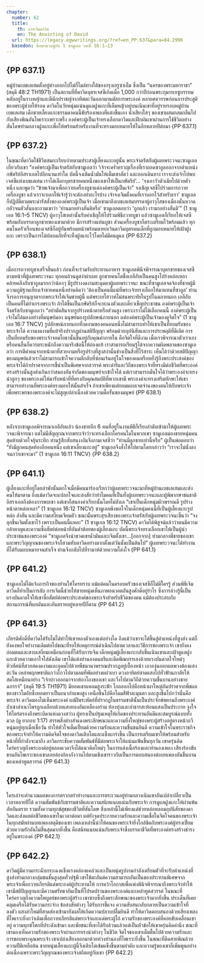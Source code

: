 ```yaml
---
chapter:
  number: 62
  title:
    th: การเจิมดาวิด
    en: The Anointing of David
  url: https://legacy.egwwritings.org/?ref=en_PP.637&para=84.2996
  basedon: ศึกษาควบคู่กับ 1 ซามูเอล บทที่ 16:1–13
---
```


## {PP 637.1}

หมู่บ้านเบธเลเฮมตั้งอยู่ห่างออกไปไม่กี่ไมล์ทางใต้ของกรุงเยรูซาเล็ม ซึ่งเป็น “นครของพระมหาราชา” (สดุดี 48:2 TH1971) เป็นสถานที่ที่ดาวิดบุตรเจสซีเกิดเมื่อ 1,000 กว่าปีก่อนพระกุมารเยซูบรรทมหลับอยู่ในรางหญ้าและมีนักปราชญ์จากทิศตะวันออกมานมัสการพระองค์ หลายศตวรรษก่อนการประสูติของพระผู้ช่วยให้รอด ดาวิดในวัยหนุ่มแน่นดูแลฝูงแกะที่เล็มหญ้าอยู่บนเนินเขาที่อยู่รายรอบหมู่บ้านเบธเลเฮม เด็กชายเลี้ยงแกะธรรมดาคนนี้ขับร้องเพลงที่แต่งขึ้นเอง น้ำเสียงใสๆ ของเขาผสมกลมกลืนไปกับเสียงพิณอันไพเราะเพราะพริ้ง องค์พระผู้เป็นเจ้าทรงเลือกดาวิดและฝึกฝนเขาผ่านการใช้ชีวิตอย่างสันโดษท่ามกลางฝูงแกะเพื่อให้พร้อมสำหรับงานที่จะทรงมอบหมายให้ในอีกหลายปีต่อมา {PP 637.1}

## {PP 637.2}

ในขณะที่ดาวิดใช้ชีวิตสมถะเรียบง่ายตามประสาผู้เลี้ยงแกะอยู่นั้น พระเจ้าตรัสกับผู้เผยพระวจนะซามูเอลเกี่ยวกับเขา “องค์พระผู้เป็นเจ้าตรัสกับซามูเอลว่า ‘เจ้าจะคร่ำครวญเรื่องที่เราถอดซาอูลออกจากตำแหน่งกษัตริย์อิสราเอลไปอีกนานเท่าใด บัดนี้จงเติมน้ำมันให้เต็มเขาสัตว์ และออกเดินทาง เราจะส่งเจ้าไปพบเจสซีแห่งเบธเลเฮม เราได้เลือกบุตรชายคนหนึ่งของเขาให้เป็นกษัตริย์’… ‘จงเอาวัวตัวเมียไปด้วยตัวหนึ่ง และพูดว่า “ข้าพเจ้ามาเพื่อถวายเครื่องบูชาแด่องค์พระผู้เป็นเจ้า” จงเชิญเจสซีไปร่วมการถวายเครื่องบูชา แล้วเราจะบอกให้เจ้ารู้ว่าจะต้องทำอะไรบ้าง เจ้าจงเจิมตั้งคนที่เราบอกไว้สำหรับเรา’ ซามูเอลก็ปฏิบัติตามพระดำรัสสั่งขององค์พระผู้เป็นเจ้า เมื่อเขามาถึงเบธเลเฮมบรรดาผู้อาวุโสของเมืองนั้นหวาดกลัวจนตัวสั่นและถามเขาว่า ‘ท่านมาอย่างสันติหรือ’ ซามูเอลตอบว่า ‘ถูกแล้ว เรามาอย่างสันติ’” (1 ซามูเอล 16:1–5 TNCV) ผู้อาวุโสเหล่านั้นรับคำเชิญให้ไปร่วมพิธีถวายบูชา แล้วซามูเอลก็เรียกให้เจสซีพร้อมกับบรรดาลูกชายของเขามาด้วย มีการสร้างแท่นบูชา ส่วนเครื่องบูชาก็ตระเตรียมไว้พร้อมแล้ว ทุกคนในครัวเรือนของเจสซีก็อยู่กันพร้อมหน้าพร้อมตายกเว้นดาวิดบุตรคนเล็กที่ถูกมอบหมายให้เฝ้าฝูงแกะ เพราะเป็นการไม่ปลอดภัยที่จะทิ้งฝูงแกะไว้โดยไม่มีคนดูแล {PP 637.2}

## {PP 638.1}

เมื่อการถวายบูชาเสร็จสิ้นแล้ว ก่อนที่จะร่วมรับประทานอาหาร ซามูเอลพินิจพิจารณาบุตรชายของเจสซีตามหน้าที่ผู้เผยพระวจนะ ทุกคนล้วนดูสง่าผ่าเผย ลูกชายคนโตชื่อเอลีอับเป็นคนสูงโปร่งหล่อเหลาคล้ายคลึงกับซาอูลมากกว่าน้องๆ มีรูปร่างงดงามสะดุดตาผู้เผยพระวจนะ ขณะที่ซามูเอลจดจ้องที่ชายผู้มีความภูมิฐานเยี่ยงเจ้าชายคนหนึ่งท่านคิดว่า ‘ต้องเป็นคนนี้แน่ที่พระเจ้าทรงเลือกให้มาแทนที่ซาอูล’ ท่านจึงรอการอนุญาตจากพระเจ้าให้เจิมชายผู้นี้ แต่พระเยโฮวาห์ไม่สนพระทัยในรูปโฉมภายนอก เอลีอับเป็นคนที่ไม่ยำเกรงพระเจ้า ถ้าได้ขึ้นเป็นกษัตริย์ก็จะทะนงตัวและเคี่ยวเข็ญประชาชน องค์พระผู้เป็นเจ้าจึงตรัสกับซามูเอลว่า “อย่าตัดสินจากรูปร่างหน้าตาหรือส่วนสูง เพราะเราไม่ได้เลือกคนนี้ องค์พระผู้เป็นเจ้าไม่ได้มองอย่างที่มนุษย์มอง มนุษย์มองรูปลักษณ์ภายนอก แต่องค์พระผู้เป็นเจ้ามองดูจิตใจ” (1 ซามูเอล 16:7 TNCV) รูปลักษณ์ภายนอกที่งดงามของคนคนหนึ่งไม่สามารถทำให้เขาเป็นที่ยอมรับของพระเจ้าได้ ความงดงามที่แท้จริงปรากฏผ่านสติปัญญา พร้อมด้วยอุปนิสัยและการประพฤติที่ดีเลิศ การเป็นที่ยอมรับของพระเจ้าจอมโยธานั้นขึ้นอยู่กับคุณค่าภายใน คือจิตใจที่ดีงาม เมื่อเราพิจารณาตัวเราเองหรือคนอื่นก็ควรตระหนักถึงความจริงข้อนี้ให้ถ่องแท้ เราสามารถเรียนรู้ได้จากความผิดพลาดของซามูเอลว่า การตีค่าคนจากหน้าตาที่สวยงามหรือรูปร่างที่สูงสง่านั้นช่างเป็นสิ่งที่ไร้สาระ เห็นได้ว่าด้วยสติปัญญาของมนุษย์แล้วเราไม่สามารถเข้าใจความลึกลับที่ซ่อนเร้นอยู่ในใจของคนหรือหยั่งรู้ถึงพระประสงค์ของพระเจ้าได้ถ้าปราศจากการชี้นำเป็นพิเศษจากสวรรค์ พระดำริและวิถีของพระเจ้าที่ทรงมีต่อชีวิตที่พระองค์ทรงสร้างนั้นสูงส่งเกินกว่าสมองอันจำกัดของมนุษย์จะเข้าใจได้ แต่เราสามารถมั่นใจได้ว่าพระองค์จะทรงนำลูกๆ ของพระองค์ให้มารับหน้าที่ที่ตรงกับคุณสมบัติที่พวกเขามี พระองค์จะทรงเสริมทักษะให้เขาสามารถทำงานที่พระองค์ทรงมอบให้นั้นสำเร็จ ถ้าเขาเพียงแต่ยอมมอบเจตจำนงของตนให้กับพระเจ้าเพื่อพระพรของพระองค์จะไม่สูญเปล่าเนื่องด้วยความดื้อรั้นของมนุษย์ {PP 638.1}

## {PP 638.2}

หลังจากซามูเอลพิจารณาเอลีอับแล้ว น้องชายอีก 6 คนที่อยู่ในงานพิธีก็เรียงลำดับเข้ามาให้ผู้เผยพระวจนะพิจารณา แต่ไม่มีสัญญาณจากพระเจ้าว่าจะทรงเลือกใครคนใดในพวกเขา ซามูเอลมองชายหนุ่มคนสุดท้ายด้วยใจลุ้นระทึก ท่านรู้สึกสับสนงงงันจึงถามเจสซีว่า “ท่านมีลูกชายเท่านี้หรือ” ผู้เป็นพ่อตอบว่า “ยังมีลูกคนสุดท้องอีกคนหนึ่ง แต่เขาเลี้ยงแกะอยู่” ซามูเอลจึงสั่งให้ไปตามโดยกล่าวว่า “เราจะไม่นั่งลงจนกว่าเขาจะมา” (1 ซามูเอล 16:11 TNCV) {PP 638.2}

## {PP 641.1}

ผู้เลี้ยงแกะที่อยู่โดยลำพังนั้นตกใจเมื่อมีคนมาร้องเรียกว่าผู้เผยพระวจนะมาที่หมู่บ้านเบธเลเฮมและส่งคนให้มาตาม ถึงแม้ดาวิดจะแปลกใจและสงสัยว่าทำไมคนที่เป็นทั้งผู้เผยพระวจนะและผู้พิพากษาชนชาติอิสราเอลถึงต้องการพบเขา แต่เขาก็สนองคำเรียกนั้นโดยไม่ลังเล “เขาเป็นเด็กหนุ่มผิวพรรณดี รูปร่างหน้าตาหล่อเหลา” (1 ซามูเอล 16:12 TNCV) ซามูเอลพึงพอใจในเด็กหนุ่มคนนี้ที่เป็นผู้เลี้ยงแกะรูปหล่อ ล่ำสัน และมีความเสงี่ยมเจียมตัว ขณะนั้นพระสุรเสียงของพระเจ้าตรัสกับผู้เผยพระวจนะขึ้นว่า “จงลุกขึ้นเจิมตั้งเขาไว้ เพราะเป็นคนนี้แหละ” (1 ซามูเอล 16:12 TNCV) ดาวิดได้พิสูจน์แล้วว่าตนมีความกล้าหาญและความซื่อสัตย์ต่อหน้าที่อันต่ำต้อยของผู้เลี้ยงแกะ บัดนี้พระเจ้าทรงเลือกเขาให้เป็นผู้นำประชาชนของพระองค์ “ซามูเอลจึงนำขวดเขาน้ำมันและเจิมตั้งเขา…[ออกจาก] ท่ามกลางพี่ชายของเขา และพระวิญญาณของพระเจ้าก็สวมทับดาวิดอย่างมากตั้งแต่วันนั้นเป็นต้นไป”<!--1 ซามูเอล 16:13 TH1971--> ผู้เผยพระวจนะได้ทำงานที่ได้รับมอบหมายจนสำเร็จ ท่านจึงกลับไปที่รามาห์ด้วยความโล่งใจ {PP 641.1}

## {PP 641.2}

ซามูเอลไม่ได้แจ้งภารกิจของท่านให้ใครทราบ แม้แต่คนในครอบครัวของเจสซีก็ไม่มีใครรู้ ส่วนพิธีเจิมดาวิดก็ทำเป็นการลับ การเจิมนี้ช่วยให้ชายหนุ่มเห็นภาพอนาคตอันสูงศักดิ์อยู่รำไร ซึ่งการล่วงรู้นี้เป็นแรงบันดาลใจให้เขาซื่อสัตย์ต่อพระประสงค์ของพระเจ้าสำหรับชีวิตของตน แม้ต้องประสบกับสถานการณ์ที่ผกผันและอันตรายอยู่หลายปีก็ตาม {PP 641.2}

## {PP 641.3}

เกียรติศักดิ์ที่ดาวิดได้รับไม่ได้ทำให้เขาหลงตัวเองแต่อย่างใด ถึงแม้ว่าเขาจะได้ขึ้นสู่ตำแหน่งที่สูงส่ง แต่ก็ยังคงพอใจทำงานเดิมต่อไปขณะที่รอให้เหตุการณ์ดำเนินไปตามเวลาและวิธีการของพระเจ้า เขายังคงถ่อมตนและสงบเสงี่ยมเหมือนก่อนที่ได้รับการเจิม เด็กหนุ่มผู้เลี้ยงแกะกลับขึ้นเนินเขาและเฝ้าดูแลฝูงแกะด้วยความเอาใจใส่ดังเดิม เขาได้แต่งทำนองดนตรีและดีดพิณบรรเลงด้วยแรงบันดาลใจใหม่ๆ ทิวทัศน์ที่สวยสดงดงามและอุดมไปด้วยพืชนานาพรรณปรากฏอยู่เบื้องหน้า เถาองุ่นออกผลพวงต้องแสงตะวัน เหล่าพฤกษชาติแกว่งไกวไปตามลมที่พัดอย่างแผ่วเบา ดวงอาทิตย์สาดแสงไปทั่วฟ้านภาลัยให้สดใสเหมือนอย่าง “เจ้าบ่าวออกมาจากห้องโถงของเขา และวิ่งไปตามวิถีด้วยความชื่นบานอย่างชายฉกรรจ์” (สดุดี 19:5 TH1971) มียอดเขาแหลมสูงระฟ้า ไกลออกไปคือหน้าผาใหญ่อันปราศจากพืชผลของชาวโมอับซึ่งทอดยาวเป็นแนวกำแพงสูง เหนือขึ้นไปคือโดมสีฟ้าละมุนตา และสูงขึ้นไปกว่านั้นคือพระเจ้า ดาวิดมองไม่เห็นพระองค์ แต่ฝีพระหัตถ์ที่ปรากฏในธรรมชาตินั้นเป็นประจักษ์พยานถึงพระองค์ ป่าเขาลำเนาไพรถูกเคลือบด้วยแสงทองอันเหลืองอร่าม ท้องทุ่งและลำธารสะท้อนแสงเป็นประกาย จูงใจให้ไตร่ตรองถึงพระบิดาแห่งดวงสว่าง ผู้ทรงเป็นปฐมเหตุให้เกิดของประทานอันดีและสมบูรณ์แบบทั้งมวล (ดู ยากอบ 1:17) สรรพสิ่งต่างสำแดงพระลักษณะและความยิ่งใหญ่ของพระผู้สร้างอยู่ตรงหน้ากวีหนุ่มอยู่ทุกเมื่อเชื่อวัน ทำให้หัวใจเต็มเปี่ยมด้วยความรักและความชื่นชนยินดี ความเข้าใจในพระราชกิจของพระเจ้าทำให้ความคิดจิตใจของดาวิดเติบโตและแข็งแกร่งขึ้น เป็นการเตรียมเขาให้พร้อมสำหรับหน้าที่ที่กำลังจะมาถึง ดาวิดกระชับความสัมพันธ์ที่มีต่อพระเจ้าให้แน่นแฟ้นขึ้นทุกวัน เขาครุ่นคิดใคร่ครวญถึงพระองค์อยู่ตลอดเวลาจึงได้แนวคิดใหม่ๆ ในการแต่งเนื้อร้องและทำนองเพลง เสียงร้องขับขานอันไพเราะของเขาลอยล่องก้องกังวานไปตามเชิงเขาราวกับเป็นการตอบสนองต่อบทเพลงอันชื่นบานของเหล่าทูตสวรรค์ {PP 641.3}

## {PP 642.1}

ใครเล่าจะคำนวณผลของการตรากตรำทำงานและการตระเวนอยู่ท่ามกลางเนินเขาอันเปล่าเปลี่ยวเป็นเวลาหลายปีได้ ความสัมพันธ์กับธรรมชาติและความสนิทแนบแน่นกับพระเจ้า การดูแลฝูงแกะให้ผ่านพ้นภัยอันตราย รวมทั้งความทุกข์สุขของชีวิตที่สันโดษ สิ่งเหล่านี้ไม่เพียงแต่ช่วยหล่อหลอมอุปนิสัยของดาวิดและส่งผลต่อชีวิตของเขาในเวลาต่อมา แต่ยังจุดประกายความรักและความเชื่อในจิตใจคนของพระเจ้าในทุกสมัยผ่านบทเพลงสดุดีของเขา เพลงเหล่านี้นำให้คนของพระเจ้ายิ่งใกล้ชิดกับพระองค์ผู้ทรงเปี่ยมด้วยความรักอันไม่สิ้นสุดมากยิ่งขึ้น คือสนิทแนบแน่นกับพระเจ้าซึ่งบรรดาชีวิตที่พระองค์ทรงสร้างธำรงอยู่ในพระองค์ {PP 642.1}

## {PP 642.2}

ดาวิดผู้มีความกระฉับกระเฉงแข็งแรงคล่องแคล่วและเป็นหนุ่มรูปงามกำลังเตรียมตัวที่จะรับตำแหน่งที่สูงส่งท่ามกลางกลุ่มชนชั้นสูงสุดทั่วปฐพี เขาใช้ตะลันต์ความสามารถอันเป็นของประทานพิเศษจากพระเจ้าเพื่อถวายเกียรติแด่พระองค์ผู้ประทานให้ การคว้าโอกาสเพื่อเพ่งพินิจพิจารณาถึงพระเจ้าทำให้เขามีสติปัญญาและมีความศรัทธาอันเป็นที่โปรดปรานของพระองค์และเหล่าทูตสวรรค์ ในขณะที่ใคร่ครวญถึงความไพบูลย์ของพระผู้สร้าง เขาซาบซึ้งถึงพระลักษณะของพระเจ้ามากยิ่งขึ้น ประเด็นที่เคยคลุมเครือได้รับความกระจ่าง ข้อสงสัยต่างๆ ได้รับการชี้แจง ความสับสนกลับกลายเป็นความเข้าใจที่ลงตัว แสงลำใหม่ที่สาดส่องเข้ามายังผลให้เกิดความปลาบปลื้มยินดี ทำให้ดาวิดตอบสนองด้วยเสียงเพลงที่ไพเราะยิ่งกว่าเดิมเพื่อถวายเกียรติแด่พระเจ้าและแด่พระผู้ไถ่ ความรักของพระองค์ที่คอยขับเคลื่อนเขาอยู่ ความทุกข์โศกที่ประดังเข้ามา และชัยชนะที่เขาได้รับล้วนแล้วแต่เป็นหัวข้อให้เขาครุ่นคิดคำนึง ขณะที่เขามองเห็นความรักของพระเจ้าผ่านการทรงนำต่างๆ ในชีวิต จิตใจของเขาเต็มตื้นไปด้วยความรักและการขอบพระคุณพระเจ้า เขาเปล่งเสียงออกมาด้วยท่วงทำนองที่ไพเราะยิ่งขึ้น ในขณะที่ดีดสายพิณด้วยความปีติเหลือล้น ชายหนุ่มเลี้ยงแกะผู้นี้จึงเติบโตเข้มแข็งขึ้นตามลำดับ และความรู้ของเขาก็เพิ่มพูนอย่างต่อเนื่องเพราะพระวิญญาณของพระเจ้าสถิตอยู่กับเขา {PP 642.2}
